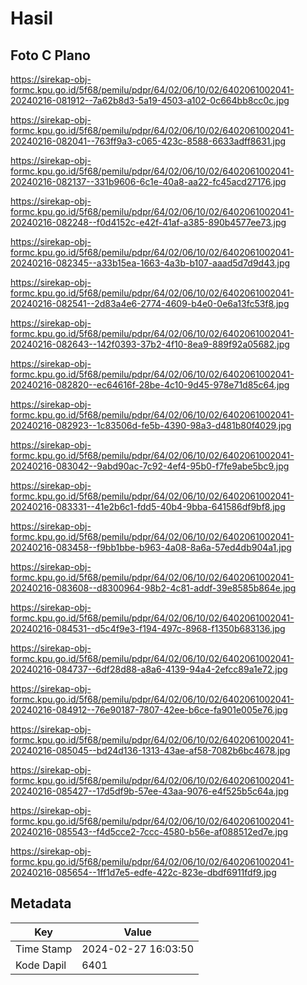 # Hasil

## Foto C Plano

https://sirekap-obj-formc.kpu.go.id/5f68/pemilu/pdpr/64/02/06/10/02/6402061002041-20240216-081912--7a62b8d3-5a19-4503-a102-0c664bb8cc0c.jpg

https://sirekap-obj-formc.kpu.go.id/5f68/pemilu/pdpr/64/02/06/10/02/6402061002041-20240216-082041--763ff9a3-c065-423c-8588-6633adff8631.jpg

https://sirekap-obj-formc.kpu.go.id/5f68/pemilu/pdpr/64/02/06/10/02/6402061002041-20240216-082137--331b9606-6c1e-40a8-aa22-fc45acd27176.jpg

https://sirekap-obj-formc.kpu.go.id/5f68/pemilu/pdpr/64/02/06/10/02/6402061002041-20240216-082248--f0d4152c-e42f-41af-a385-890b4577ee73.jpg

https://sirekap-obj-formc.kpu.go.id/5f68/pemilu/pdpr/64/02/06/10/02/6402061002041-20240216-082345--a33b15ea-1663-4a3b-b107-aaad5d7d9d43.jpg

https://sirekap-obj-formc.kpu.go.id/5f68/pemilu/pdpr/64/02/06/10/02/6402061002041-20240216-082541--2d83a4e6-2774-4609-b4e0-0e6a13fc53f8.jpg

https://sirekap-obj-formc.kpu.go.id/5f68/pemilu/pdpr/64/02/06/10/02/6402061002041-20240216-082643--142f0393-37b2-4f10-8ea9-889f92a05682.jpg

https://sirekap-obj-formc.kpu.go.id/5f68/pemilu/pdpr/64/02/06/10/02/6402061002041-20240216-082820--ec64616f-28be-4c10-9d45-978e71d85c64.jpg

https://sirekap-obj-formc.kpu.go.id/5f68/pemilu/pdpr/64/02/06/10/02/6402061002041-20240216-082923--1c83506d-fe5b-4390-98a3-d481b80f4029.jpg

https://sirekap-obj-formc.kpu.go.id/5f68/pemilu/pdpr/64/02/06/10/02/6402061002041-20240216-083042--9abd90ac-7c92-4ef4-95b0-f7fe9abe5bc9.jpg

https://sirekap-obj-formc.kpu.go.id/5f68/pemilu/pdpr/64/02/06/10/02/6402061002041-20240216-083331--41e2b6c1-fdd5-40b4-9bba-641586df9bf8.jpg

https://sirekap-obj-formc.kpu.go.id/5f68/pemilu/pdpr/64/02/06/10/02/6402061002041-20240216-083458--f9bb1bbe-b963-4a08-8a6a-57ed4db904a1.jpg

https://sirekap-obj-formc.kpu.go.id/5f68/pemilu/pdpr/64/02/06/10/02/6402061002041-20240216-083608--d8300964-98b2-4c81-addf-39e8585b864e.jpg

https://sirekap-obj-formc.kpu.go.id/5f68/pemilu/pdpr/64/02/06/10/02/6402061002041-20240216-084531--d5c4f9e3-f194-497c-8968-f1350b683136.jpg

https://sirekap-obj-formc.kpu.go.id/5f68/pemilu/pdpr/64/02/06/10/02/6402061002041-20240216-084737--6df28d88-a8a6-4139-94a4-2efcc89a1e72.jpg

https://sirekap-obj-formc.kpu.go.id/5f68/pemilu/pdpr/64/02/06/10/02/6402061002041-20240216-084912--76e90187-7807-42ee-b6ce-fa901e005e76.jpg

https://sirekap-obj-formc.kpu.go.id/5f68/pemilu/pdpr/64/02/06/10/02/6402061002041-20240216-085045--bd24d136-1313-43ae-af58-7082b6bc4678.jpg

https://sirekap-obj-formc.kpu.go.id/5f68/pemilu/pdpr/64/02/06/10/02/6402061002041-20240216-085427--17d5df9b-57ee-43aa-9076-e4f525b5c64a.jpg

https://sirekap-obj-formc.kpu.go.id/5f68/pemilu/pdpr/64/02/06/10/02/6402061002041-20240216-085543--f4d5cce2-7ccc-4580-b56e-af088512ed7e.jpg

https://sirekap-obj-formc.kpu.go.id/5f68/pemilu/pdpr/64/02/06/10/02/6402061002041-20240216-085654--1ff1d7e5-edfe-422c-823e-dbdf6911fdf9.jpg


## Metadata

| Key        | Value               |
| ---------- | ------------------- |
| Time Stamp | 2024-02-27 16:03:50 |
| Kode Dapil | 6401                |



